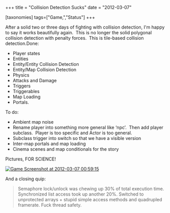 +++
title = "Collision Detection Sucks"
date = "2012-03-07"

[taxonomies]
tags=["Game,","Status"]
+++

After a solid two or three days of fighting with collision detection, I'm happy to say it works beautifully again.  This is no longer the solid polygonal collision detection with penalty forces.  This is tile-based collision detection.Done:

- Player states
- Entities
- Entity/Entity Collision Detection
- Entity/Map Collision Detection
- Physics
- Attacks and Damage
- Triggers
- Triggerables
- Map Loading
- Portals.

To do:

- Ambient map noise
- Rename player into something more general like ‘npc’.  Then add player subclass.  Player is too specific and Actor is too general.
- Subclass trigger into switch so that we have a visible version
- Inter-map portals and map loading
- Cinema scenes and map conditionals for the story

Pictures, FOR SCIENCE!

[![](http://www.josephcatrambone.com/wp-content/uploads/2012/03/Screenshot-at-2012-03-07-005915.png "Game Screenshot at 2012-03-07 00:59:15")](./img/wp-content-uploads-2012-03-Screenshot-at-2012-03-07-005915.png)

And a closing quip:

> Semaphore lock/unlock was chewing up 30% of total execution time. Synchronized list access took up another 20%. Switched to unprotected arrays + stupid simple access methods and quadrupled framerate. Fuck thread safety.


